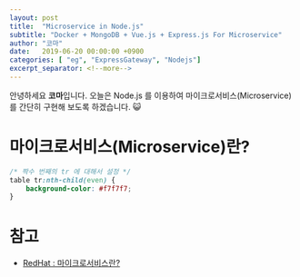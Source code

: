 ```yaml
---
layout: post
title:  "Microservice in Node.js"
subtitle: "Docker + MongoDB + Vue.js + Express.js For Microservice"
author: "코마"
date:   2019-06-20 00:00:00 +0900
categories: [ "eg", "ExpressGateway", "Nodejs"]
excerpt_separator: <!--more-->
---
```


안녕하세요 **코마**입니다. 오늘은 Node.js 를 이용하여 마이크로서비스(Microservice)를 간단히 구현해 보도록 하겠습니다. 😺

<!--more-->

# 마이크로서비스(Microservice)란?

```css
/* 짝수 번째의 tr 에 대해서 설정 */
table tr:nth-child(even) {
    background-color: #f7f7f7;
}
```

# 참고

- [RedHat : 마이크로서비스란?](https://www.redhat.com/ko/topics/microservices/what-are-microservices)



